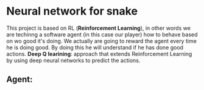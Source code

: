 # Neural network for snake

This project is based on RL (**Reinforcement Learning**), in other words we are techinng a software agent (in this case our player) how to behave based on wo good it's doing.
We actually are going to reward the agent every time he is doing good. By doing this he will understand if he has done good actions.
**Deep Q learining**: approach that extends Reinforcement Learning by using deep neural networks to predict the actions.

Agent:
---
